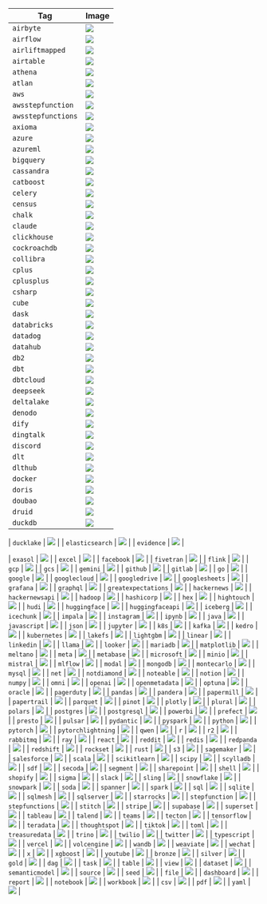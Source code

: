 | Tag | Image |
|-----|-------|
| `airbyte`             | <img src="/images/guides/build/assets/metadata-tags/kinds/icons/tool-airbyte-color.svg" width={20} height={20} />                        |
| `airflow`             | <img src="/images/guides/build/assets/metadata-tags/kinds/icons/tool-airflow-color.svg" width={20} height={20} />                        |
| `airliftmapped`       | <img src="/images/guides/build/assets/metadata-tags/kinds/icons/tool-airflow-color.svg" width={20} height={20} />                        |
| `airtable`            | <img src="/images/guides/build/assets/metadata-tags/kinds/icons/tool-airtable-color.svg" width={20} height={20} />                       |
| `athena`              | <img src="/images/guides/build/assets/metadata-tags/kinds/icons/tool-aws-color.svg" width={20} height={20} />                            |
| `atlan`               | <img src="/images/guides/build/assets/metadata-tags/kinds/icons/tool-atlan-color.svg" width={20} height={20} />                          |
| `aws`                 | <img src="/images/guides/build/assets/metadata-tags/kinds/icons/tool-aws-color.svg" width={20} height={20} />                            |
| `awsstepfunction`     | <img src="/images/guides/build/assets/metadata-tags/kinds/icons/tool-stepfunctions-color.svg" width={20} height={20} />                  |
| `awsstepfunctions`    | <img src="/images/guides/build/assets/metadata-tags/kinds/icons/tool-stepfunctions-color.svg" width={20} height={20} />                  |
| `axioma`              | <img src="/images/guides/build/assets/metadata-tags/kinds/icons/tool-axioma-color.svg" width={20} height={20} />                         |
| `azure`               | <img src="/images/guides/build/assets/metadata-tags/kinds/icons/tool-azure-color.svg" width={20} height={20} />                          |
| `azureml`             | <img src="/images/guides/build/assets/metadata-tags/kinds/icons/tool-azureml-color.svg" width={20} height={20} />                        |
| `bigquery`            | <img src="/images/guides/build/assets/metadata-tags/kinds/icons/tool-bigquery-color.svg" width={20} height={20} />                       |
| `cassandra`           | <img src="/images/guides/build/assets/metadata-tags/kinds/icons/tool-cassandra-color.svg" width={20} height={20} />                      |
| `catboost`            | <img src="/images/guides/build/assets/metadata-tags/kinds/icons/tool-catboost-color.svg" width={20} height={20} />                       |
| `celery`              | <img src="/images/guides/build/assets/metadata-tags/kinds/icons/tool-celery-color.svg" width={20} height={20} />                         |
| `census`              | <img src="/images/guides/build/assets/metadata-tags/kinds/icons/tool-census-color.svg" width={20} height={20} />                         |
| `chalk`               | <img src="/images/guides/build/assets/metadata-tags/kinds/icons/tool-chalk-color.svg" width={20} height={20} />                          |
| `claude`              | <img src="/images/guides/build/assets/metadata-tags/kinds/icons/tool-claude-color.svg" width={20} height={20} />                         |
| `clickhouse`          | <img src="/images/guides/build/assets/metadata-tags/kinds/icons/tool-clickhouse-color.svg" width={20} height={20} />                     |
| `cockroachdb`         | <img src="/images/guides/build/assets/metadata-tags/kinds/icons/tool-cockroachdb-color.svg" width={20} height={20} />                    |
| `collibra`            | <img src="/images/guides/build/assets/metadata-tags/kinds/icons/tool-collibra-color.svg" width={20} height={20} />                       |
| `cplus`               | <img src="/images/guides/build/assets/metadata-tags/kinds/icons/tool-cplus-color.svg" width={20} height={20} />                          |
| `cplusplus`           | <img src="/images/guides/build/assets/metadata-tags/kinds/icons/tool-cplus-color.svg" width={20} height={20} />                          |
| `csharp`              | <img src="/images/guides/build/assets/metadata-tags/kinds/icons/tool-csharp-color.svg" width={20} height={20} />                         |
| `cube`                | <img src="/images/guides/build/assets/metadata-tags/kinds/icons/tool-cube-color.svg" width={20} height={20} />                           |
| `dask`                | <img src="/images/guides/build/assets/metadata-tags/kinds/icons/tool-dask-color.svg" width={20} height={20} />                           |
| `databricks`          | <img src="/images/guides/build/assets/metadata-tags/kinds/icons/tool-databricks-color.svg" width={20} height={20} />                     |
| `datadog`             | <img src="/images/guides/build/assets/metadata-tags/kinds/icons/tool-datadog-color.svg" width={20} height={20} />                        |
| `datahub`             | <img src="/images/guides/build/assets/metadata-tags/kinds/icons/tool-datahub-color.svg" width={20} height={20} />                        |
| `db2`                 | <img src="/images/guides/build/assets/metadata-tags/kinds/icons/tool-db2-color.svg" width={20} height={20} />                            |
| `dbt`                 | <img src="/images/guides/build/assets/metadata-tags/kinds/icons/tool-dbt-color.svg" width={20} height={20} />                            |
| `dbtcloud`            | <img src="/images/guides/build/assets/metadata-tags/kinds/icons/tool-dbt-color.svg" width={20} height={20} />                            |
| `deepseek`            | <img src="/images/guides/build/assets/metadata-tags/kinds/icons/tool-deepseek-color.svg" width={20} height={20} />                       |
| `deltalake`           | <img src="/images/guides/build/assets/metadata-tags/kinds/icons/tool-deltalake-color.svg" width={20} height={20} />                      |
| `denodo`              | <img src="/images/guides/build/assets/metadata-tags/kinds/icons/tool-denodo-color.svg" width={20} height={20} />                         |
| `dify`                | <img src="/images/guides/build/assets/metadata-tags/kinds/icons/tool-dify-color.svg" width={20} height={20} />                           |
| `dingtalk`            | <img src="/images/guides/build/assets/metadata-tags/kinds/icons/tool-dingtalk-color.svg" width={20} height={20} />                       |
| `discord`             | <img src="/images/guides/build/assets/metadata-tags/kinds/icons/tool-discord-color.svg" width={20} height={20} />                        |
| `dlt`                 | <img src="/images/guides/build/assets/metadata-tags/kinds/icons/tool-dlthub-color.svg" width={20} height={20} />                         |
| `dlthub`              | <img src="/images/guides/build/assets/metadata-tags/kinds/icons/tool-dlthub-color.svg" width={20} height={20} />                         |
| `docker`              | <img src="/images/guides/build/assets/metadata-tags/kinds/icons/tool-docker-color.svg" width={20} height={20} />                         |
| `doris`               | <img src="/images/guides/build/assets/metadata-tags/kinds/icons/tool-doris-color.svg" width={20} height={20} />                          |
| `doubao`              | <img src="/images/guides/build/assets/metadata-tags/kinds/icons/tool-doubao-color.svg" width={20} height={20} />                         |
| `druid`               | <img src="/images/guides/build/assets/metadata-tags/kinds/icons/tool-druid-color.svg" width={20} height={20} />                          |
| `duckdb`              | <img src="/images/guides/build/assets/metadata-tags/kinds/icons/tool-duckdb-color.svg" width={20} height={20} />                         |

| `ducklake`            | <img src="/images/guides/build/assets/metadata-tags/kinds/icons/tool-ducklake-color.svg" width={20} height={20} />                       |
| `elasticsearch`       | <img src="/images/guides/build/assets/metadata-tags/kinds/icons/tool-elasticsearch-color.svg" width={20} height={20} />                  |
| `evidence`            | <img src="/images/guides/build/assets/metadata-tags/kinds/icons/tool-evidence-color.svg" width={20} height={20} />                       |

| `exasol`              | <img src="/images/guides/build/assets/metadata-tags/kinds/icons/tool-exasol-color.svg" width={20} height={20} />                         |
| `excel`               | <img src="/images/guides/build/assets/metadata-tags/kinds/icons/tool-excel-color.svg" width={20} height={20} />                          |
| `facebook`            | <img src="/images/guides/build/assets/metadata-tags/kinds/icons/tool-facebook-color.svg" width={20} height={20} />                       |
| `fivetran`            | <img src="/images/guides/build/assets/metadata-tags/kinds/icons/tool-fivetran-color.svg" width={20} height={20} />                       |
| `flink`               | <img src="/images/guides/build/assets/metadata-tags/kinds/icons/tool-flink-color.svg" width={20} height={20} />                          |
| `gcp`                 | <img src="/images/guides/build/assets/metadata-tags/kinds/icons/tool-googlecloud-color.svg" width={20} height={20} />                    |
| `gcs`                 | <img src="/images/guides/build/assets/metadata-tags/kinds/icons/tool-gcs-color.svg" width={20} height={20} />                            |
| `gemini`              | <img src="/images/guides/build/assets/metadata-tags/kinds/icons/tool-gemini-color.svg" width={20} height={20} />                         |
| `github`              | <img src="/images/guides/build/assets/metadata-tags/kinds/icons/tool-github-color.svg" width={20} height={20} />                         |
| `gitlab`              | <img src="/images/guides/build/assets/metadata-tags/kinds/icons/tool-gitlab-color.svg" width={20} height={20} />                         |
| `go`                  | <img src="/images/guides/build/assets/metadata-tags/kinds/icons/tool-go-color.svg" width={20} height={20} />                             |
| `google`              | <img src="/images/guides/build/assets/metadata-tags/kinds/icons/tool-google-color.svg" width={20} height={20} />                         |
| `googlecloud`         | <img src="/images/guides/build/assets/metadata-tags/kinds/icons/tool-googlecloud-color.svg" width={20} height={20} />                    |
| `googledrive`         | <img src="/images/guides/build/assets/metadata-tags/kinds/icons/tool-googledrive-color.svg" width={20} height={20} />                    |
| `googlesheets`        | <img src="/images/guides/build/assets/metadata-tags/kinds/icons/tool-googlesheets-color.svg" width={20} height={20} />                   |
| `grafana`             | <img src="/images/guides/build/assets/metadata-tags/kinds/icons/tool-grafana-color.svg" width={20} height={20} />                        |
| `graphql`             | <img src="/images/guides/build/assets/metadata-tags/kinds/icons/tool-graphql-color.svg" width={20} height={20} />                        |
| `greatexpectations`   | <img src="/images/guides/build/assets/metadata-tags/kinds/icons/tool-greatexpectations-color.svg" width={20} height={20} />              |
| `hackernews`          | <img src="/images/guides/build/assets/metadata-tags/kinds/icons/tool-hackernews-color.svg" width={20} height={20} />                     |
| `hackernewsapi`       | <img src="/images/guides/build/assets/metadata-tags/kinds/icons/tool-hackernews-color.svg" width={20} height={20} />                     |
| `hadoop`              | <img src="/images/guides/build/assets/metadata-tags/kinds/icons/tool-hadoop-color.svg" width={20} height={20} />                         |
| `hashicorp`           | <img src="/images/guides/build/assets/metadata-tags/kinds/icons/tool-hashicorp-color.svg" width={20} height={20} />                      |
| `hex`                 | <img src="/images/guides/build/assets/metadata-tags/kinds/icons/tool-hex-color.svg" width={20} height={20} />                            |
| `hightouch`           | <img src="/images/guides/build/assets/metadata-tags/kinds/icons/tool-hightouch-color.svg" width={20} height={20} />                      |
| `hudi`                | <img src="/images/guides/build/assets/metadata-tags/kinds/icons/tool-hudi-color.svg" width={20} height={20} />                           |
| `huggingface`         | <img src="/images/guides/build/assets/metadata-tags/kinds/icons/tool-huggingface-color.svg" width={20} height={20} />                    |
| `huggingfaceapi`      | <img src="/images/guides/build/assets/metadata-tags/kinds/icons/tool-huggingface-color.svg" width={20} height={20} />                    |
| `iceberg`             | <img src="/images/guides/build/assets/metadata-tags/kinds/icons/tool-iceberg-color.svg" width={20} height={20} />                        |
| `icechunk`            | <img src="/images/guides/build/assets/metadata-tags/kinds/icons/tool-icechunk-color.svg" width={20} height={20} />                       |
| `impala`              | <img src="/images/guides/build/assets/metadata-tags/kinds/icons/tool-impala-color.svg" width={20} height={20} />                         |
| `instagram`           | <img src="/images/guides/build/assets/metadata-tags/kinds/icons/tool-instagram-color.svg" width={20} height={20} />                      |
| `ipynb`               | <img src="/images/guides/build/assets/metadata-tags/kinds/icons/tool-jupyter-color.svg" width={20} height={20} />                        |
| `java`                | <img src="/images/guides/build/assets/metadata-tags/kinds/icons/tool-java-color.svg" width={20} height={20} />                           |
| `javascript`          | <img src="/images/guides/build/assets/metadata-tags/kinds/icons/tool-javascript-color.svg" width={20} height={20} />                     |
| `json`                | <img src="/images/guides/build/assets/metadata-tags/kinds/icons/json.svg" width={20} height={20} />                                      |
| `jupyter`             | <img src="/images/guides/build/assets/metadata-tags/kinds/icons/tool-jupyter-color.svg" width={20} height={20} />                        |
| `k8s`                 | <img src="/images/guides/build/assets/metadata-tags/kinds/icons/tool-k8s-color.svg" width={20} height={20} />                            |
| `kafka`               | <img src="/images/guides/build/assets/metadata-tags/kinds/icons/tool-kafka-color.svg" width={20} height={20} />                          |
| `kedro`               | <img src="/images/guides/build/assets/metadata-tags/kinds/icons/tool-kedro-color.svg" width={20} height={20} />                          |
| `kubernetes`          | <img src="/images/guides/build/assets/metadata-tags/kinds/icons/tool-k8s-color.svg" width={20} height={20} />                            |
| `lakefs`              | <img src="/images/guides/build/assets/metadata-tags/kinds/icons/tool-lakefs-color.svg" width={20} height={20} />                         |
| `lightgbm`            | <img src="/images/guides/build/assets/metadata-tags/kinds/icons/tool-lightgbm-color.svg" width={20} height={20} />                       |
| `linear`              | <img src="/images/guides/build/assets/metadata-tags/kinds/icons/tool-linear-color.svg" width={20} height={20} />                         |
| `linkedin`            | <img src="/images/guides/build/assets/metadata-tags/kinds/icons/tool-linkedin-color.svg" width={20} height={20} />                       |
| `llama`               | <img src="/images/guides/build/assets/metadata-tags/kinds/icons/tool-llama-color.svg" width={20} height={20} />                          |
| `looker`              | <img src="/images/guides/build/assets/metadata-tags/kinds/icons/tool-looker-color.svg" width={20} height={20} />                         |
| `mariadb`             | <img src="/images/guides/build/assets/metadata-tags/kinds/icons/tool-mariadb-color.svg" width={20} height={20} />                        |
| `matplotlib`          | <img src="/images/guides/build/assets/metadata-tags/kinds/icons/tool-matplotlib-color.svg" width={20} height={20} />                     |
| `meltano`             | <img src="/images/guides/build/assets/metadata-tags/kinds/icons/tool-meltano-color.svg" width={20} height={20} />                        |
| `meta`                | <img src="/images/guides/build/assets/metadata-tags/kinds/icons/tool-meta-color.svg" width={20} height={20} />                           |
| `metabase`            | <img src="/images/guides/build/assets/metadata-tags/kinds/icons/tool-metabase-color.svg" width={20} height={20} />                       |
| `microsoft`           | <img src="/images/guides/build/assets/metadata-tags/kinds/icons/tool-microsoft-color.svg" width={20} height={20} />                      |
| `minio`               | <img src="/images/guides/build/assets/metadata-tags/kinds/icons/tool-minio-color.svg" width={20} height={20} />                          |
| `mistral`             | <img src="/images/guides/build/assets/metadata-tags/kinds/icons/tool-mistral-color.svg" width={20} height={20} />                        |
| `mlflow`              | <img src="/images/guides/build/assets/metadata-tags/kinds/icons/tool-mlflow-color.svg" width={20} height={20} />                         |
| `modal`               | <img src="/images/guides/build/assets/metadata-tags/kinds/icons/tool-modal-color.svg" width={20} height={20} />                          |
| `mongodb`             | <img src="/images/guides/build/assets/metadata-tags/kinds/icons/tool-mongodb-color.svg" width={20} height={20} />                        |
| `montecarlo`          | <img src="/images/guides/build/assets/metadata-tags/kinds/icons/tool-montecarlo-color.svg" width={20} height={20} />                     |
| `mysql`               | <img src="/images/guides/build/assets/metadata-tags/kinds/icons/tool-mysql-color.svg" width={20} height={20} />                          |
| `net`                 | <img src="/images/guides/build/assets/metadata-tags/kinds/icons/tool-microsoft-color.svg" width={20} height={20} />                      |
| `notdiamond`          | <img src="/images/guides/build/assets/metadata-tags/kinds/icons/tool-notdiamond-color.svg" width={20} height={20} />                     |
| `noteable`            | <img src="/images/guides/build/assets/metadata-tags/kinds/icons/tool-noteable-color.svg" width={20} height={20} />                       |
| `notion`              | <img src="/images/guides/build/assets/metadata-tags/kinds/icons/tool-notion-color.svg" width={20} height={20} />                         |
| `numpy`               | <img src="/images/guides/build/assets/metadata-tags/kinds/icons/tool-numpy-color.svg" width={20} height={20} />                          |
| `omni`                | <img src="/images/guides/build/assets/metadata-tags/kinds/icons/tool-omni-color.svg" width={20} height={20} />                           |
| `openai`              | <img src="/images/guides/build/assets/metadata-tags/kinds/icons/tool-openai-color.svg" width={20} height={20} />                         |
| `openmetadata`        | <img src="/images/guides/build/assets/metadata-tags/kinds/icons/tool-openmetadata-color.svg" width={20} height={20} />                   |
| `optuna`              | <img src="/images/guides/build/assets/metadata-tags/kinds/icons/tool-optuna-color.svg" width={20} height={20} />                         |
| `oracle`              | <img src="/images/guides/build/assets/metadata-tags/kinds/icons/tool-oracle-color.svg" width={20} height={20} />                         |
| `pagerduty`           | <img src="/images/guides/build/assets/metadata-tags/kinds/icons/tool-pagerduty-color.svg" width={20} height={20} />                      |
| `pandas`              | <img src="/images/guides/build/assets/metadata-tags/kinds/icons/tool-pandas-color.svg" width={20} height={20} />                         |
| `pandera`             | <img src="/images/guides/build/assets/metadata-tags/kinds/icons/tool-pandera-color.svg" width={20} height={20} />                        |
| `papermill`           | <img src="/images/guides/build/assets/metadata-tags/kinds/icons/tool-papermill-color.svg" width={20} height={20} />                      |
| `papertrail`          | <img src="/images/guides/build/assets/metadata-tags/kinds/icons/tool-papertrail-color.svg" width={20} height={20} />                     |
| `parquet`             | <img src="/images/guides/build/assets/metadata-tags/kinds/icons/tool-parquet-color.svg" width={20} height={20} />                        |
| `pinot`               | <img src="/images/guides/build/assets/metadata-tags/kinds/icons/tool-pinot-color.svg" width={20} height={20} />                          |
| `plotly`              | <img src="/images/guides/build/assets/metadata-tags/kinds/icons/tool-plotly-color.svg" width={20} height={20} />                         |
| `plural`              | <img src="/images/guides/build/assets/metadata-tags/kinds/icons/tool-plural-color.svg" width={20} height={20} />                         |
| `polars`              | <img src="/images/guides/build/assets/metadata-tags/kinds/icons/tool-polars-color.svg" width={20} height={20} />                         |
| `postgres`            | <img src="/images/guides/build/assets/metadata-tags/kinds/icons/tool-postgres-color.svg" width={20} height={20} />                       |
| `postgresql`          | <img src="/images/guides/build/assets/metadata-tags/kinds/icons/tool-postgres-color.svg" width={20} height={20} />                       |
| `powerbi`             | <img src="/images/guides/build/assets/metadata-tags/kinds/icons/tool-powerbi-color.svg" width={20} height={20} />                        |
| `prefect`             | <img src="/images/guides/build/assets/metadata-tags/kinds/icons/tool-prefect-color.svg" width={20} height={20} />                        |
| `presto`              | <img src="/images/guides/build/assets/metadata-tags/kinds/icons/tool-presto-color.svg" width={20} height={20} />                         |
| `pulsar`              | <img src="/images/guides/build/assets/metadata-tags/kinds/icons/tool-pulsar-color.svg" width={20} height={20} />                         |
| `pydantic`            | <img src="/images/guides/build/assets/metadata-tags/kinds/icons/tool-pydantic-color.svg" width={20} height={20} />                       |
| `pyspark`             | <img src="/images/guides/build/assets/metadata-tags/kinds/icons/tool-spark-color.svg" width={20} height={20} />                          |
| `python`              | <img src="/images/guides/build/assets/metadata-tags/kinds/icons/tool-python-color.svg" width={20} height={20} />                         |
| `pytorch`             | <img src="/images/guides/build/assets/metadata-tags/kinds/icons/tool-pytorch-color.svg" width={20} height={20} />                        |
| `pytorchlightning`    | <img src="/images/guides/build/assets/metadata-tags/kinds/icons/tool-pytorchlightning-color.svg" width={20} height={20} />               |
| `qwen`                | <img src="/images/guides/build/assets/metadata-tags/kinds/icons/tool-qwen-color.svg" width={20} height={20} />                           |
| `r`                   | <img src="/images/guides/build/assets/metadata-tags/kinds/icons/tool-r-color.svg" width={20} height={20} />                              |
| `r2`                  | <img src="/images/guides/build/assets/metadata-tags/kinds/icons/tool-r2-color.svg" width={20} height={20} />                             |
| `rabbitmq`            | <img src="/images/guides/build/assets/metadata-tags/kinds/icons/tool-rabbitmq-color.svg" width={20} height={20} />                       |
| `ray`                 | <img src="/images/guides/build/assets/metadata-tags/kinds/icons/tool-ray-color.svg" width={20} height={20} />                            |
| `react`               | <img src="/images/guides/build/assets/metadata-tags/kinds/icons/tool-react-color.svg" width={20} height={20} />                          |
| `reddit`              | <img src="/images/guides/build/assets/metadata-tags/kinds/icons/tool-reddit-color.svg" width={20} height={20} />                         |
| `redis`               | <img src="/images/guides/build/assets/metadata-tags/kinds/icons/tool-redis-color.svg" width={20} height={20} />                          |
| `redpanda`            | <img src="/images/guides/build/assets/metadata-tags/kinds/icons/tool-redpanda-color.svg" width={20} height={20} />                       |
| `redshift`            | <img src="/images/guides/build/assets/metadata-tags/kinds/icons/tool-redshift-color.svg" width={20} height={20} />                       |
| `rockset`             | <img src="/images/guides/build/assets/metadata-tags/kinds/icons/tool-rockset-color.svg" width={20} height={20} />                        |
| `rust`                | <img src="/images/guides/build/assets/metadata-tags/kinds/icons/tool-rust-color.svg" width={20} height={20} />                           |
| `s3`                  | <img src="/images/guides/build/assets/metadata-tags/kinds/icons/tool-s3-color.svg" width={20} height={20} />                             |
| `sagemaker`           | <img src="/images/guides/build/assets/metadata-tags/kinds/icons/tool-sagemaker-color.svg" width={20} height={20} />                      |
| `salesforce`          | <img src="/images/guides/build/assets/metadata-tags/kinds/icons/tool-salesforce-color.svg" width={20} height={20} />                     |
| `scala`               | <img src="/images/guides/build/assets/metadata-tags/kinds/icons/tool-scala-color.svg" width={20} height={20} />                          |
| `scikitlearn`         | <img src="/images/guides/build/assets/metadata-tags/kinds/icons/tool-scikitlearn-color.svg" width={20} height={20} />                    |
| `scipy`               | <img src="/images/guides/build/assets/metadata-tags/kinds/icons/tool-scipy-color.svg" width={20} height={20} />                          |
| `scylladb`            | <img src="/images/guides/build/assets/metadata-tags/kinds/icons/tool-scylladb-color.svg" width={20} height={20} />                       |
| `sdf`                 | <img src="/images/guides/build/assets/metadata-tags/kinds/icons/tool-sdf-color.svg" width={20} height={20} />                            |
| `secoda`              | <img src="/images/guides/build/assets/metadata-tags/kinds/icons/tool-secoda-color.svg" width={20} height={20} />                         |
| `segment`             | <img src="/images/guides/build/assets/metadata-tags/kinds/icons/tool-segment-color.svg" width={20} height={20} />                        |
| `sharepoint`          | <img src="/images/guides/build/assets/metadata-tags/kinds/icons/tool-sharepoint-color.svg" width={20} height={20} />                     |
| `shell`               | <img src="/images/guides/build/assets/metadata-tags/kinds/icons/tool-shell-color.svg" width={20} height={20} />                          |
| `shopify`             | <img src="/images/guides/build/assets/metadata-tags/kinds/icons/tool-shopify-color.svg" width={20} height={20} />                        |
| `sigma`               | <img src="/images/guides/build/assets/metadata-tags/kinds/icons/sigma.svg" width={20} height={20} />                                     |
| `slack`               | <img src="/images/guides/build/assets/metadata-tags/kinds/icons/tool-slack-color.svg" width={20} height={20} />                          |
| `sling`               | <img src="/images/guides/build/assets/metadata-tags/kinds/icons/tool-sling-color.svg" width={20} height={20} />                          |
| `snowflake`           | <img src="/images/guides/build/assets/metadata-tags/kinds/icons/tool-snowflake-color.svg" width={20} height={20} />                      |
| `snowpark`            | <img src="/images/guides/build/assets/metadata-tags/kinds/icons/tool-snowflake-color.svg" width={20} height={20} />                      |
| `soda`                | <img src="/images/guides/build/assets/metadata-tags/kinds/icons/tool-soda-color.svg" width={20} height={20} />                           |
| `spanner`             | <img src="/images/guides/build/assets/metadata-tags/kinds/icons/tool-spanner-color.svg" width={20} height={20} />                        |
| `spark`               | <img src="/images/guides/build/assets/metadata-tags/kinds/icons/tool-spark-color.svg" width={20} height={20} />                          |
| `sql`                 | <img src="/images/guides/build/assets/metadata-tags/kinds/icons/tool-sql-color.svg" width={20} height={20} />                            |
| `sqlite`              | <img src="/images/guides/build/assets/metadata-tags/kinds/icons/tool-sqlite-color.svg" width={20} height={20} />                         |
| `sqlmesh`             | <img src="/images/guides/build/assets/metadata-tags/kinds/icons/tool-sqlmesh-color.svg" width={20} height={20} />                        |
| `sqlserver`           | <img src="/images/guides/build/assets/metadata-tags/kinds/icons/tool-sqlserver-color.svg" width={20} height={20} />                      |
| `starrocks`           | <img src="/images/guides/build/assets/metadata-tags/kinds/icons/tool-starrocks-color.svg" width={20} height={20} />                      |
| `stepfunction`        | <img src="/images/guides/build/assets/metadata-tags/kinds/icons/tool-stepfunctions-color.svg" width={20} height={20} />                  |
| `stepfunctions`       | <img src="/images/guides/build/assets/metadata-tags/kinds/icons/tool-stepfunctions-color.svg" width={20} height={20} />                  |
| `stitch`              | <img src="/images/guides/build/assets/metadata-tags/kinds/icons/tool-stitch-color.svg" width={20} height={20} />                         |
| `stripe`              | <img src="/images/guides/build/assets/metadata-tags/kinds/icons/tool-stripe-color.svg" width={20} height={20} />                         |
| `supabase`            | <img src="/images/guides/build/assets/metadata-tags/kinds/icons/tool-supabase-color.svg" width={20} height={20} />                       |
| `superset`            | <img src="/images/guides/build/assets/metadata-tags/kinds/icons/tool-superset-color.svg" width={20} height={20} />                       |
| `tableau`             | <img src="/images/guides/build/assets/metadata-tags/kinds/icons/tool-tableau-color.svg" width={20} height={20} />                        |
| `talend`              | <img src="/images/guides/build/assets/metadata-tags/kinds/icons/tool-talend-color.svg" width={20} height={20} />                         |
| `teams`               | <img src="/images/guides/build/assets/metadata-tags/kinds/icons/tool-teams-color.svg" width={20} height={20} />                          |
| `tecton`              | <img src="/images/guides/build/assets/metadata-tags/kinds/icons/tool-tecton-color.svg" width={20} height={20} />                         |
| `tensorflow`          | <img src="/images/guides/build/assets/metadata-tags/kinds/icons/tool-tensorflow-color.svg" width={20} height={20} />                     |
| `teradata`            | <img src="/images/guides/build/assets/metadata-tags/kinds/icons/tool-teradata-color.svg" width={20} height={20} />                       |
| `thoughtspot`         | <img src="/images/guides/build/assets/metadata-tags/kinds/icons/tool-thoughtspot-color.svg" width={20} height={20} />                    |
| `tiktok`              | <img src="/images/guides/build/assets/metadata-tags/kinds/icons/tool-tiktok-color.svg" width={20} height={20} />                         |
| `toml`                | <img src="/images/guides/build/assets/metadata-tags/kinds/icons/toml.svg" width={20} height={20} />                                      |
| `treasuredata`        | <img src="/images/guides/build/assets/metadata-tags/kinds/icons/tool-treasuredata-color.svg" width={20} height={20} />                   |
| `trino`               | <img src="/images/guides/build/assets/metadata-tags/kinds/icons/tool-trino-color.svg" width={20} height={20} />                          |
| `twilio`              | <img src="/images/guides/build/assets/metadata-tags/kinds/icons/tool-twilio-color.svg" width={20} height={20} />                         |
| `twitter`             | <img src="/images/guides/build/assets/metadata-tags/kinds/icons/tool-x-color.svg" width={20} height={20} />                              |
| `typescript`          | <img src="/images/guides/build/assets/metadata-tags/kinds/icons/tool-typescript-color.svg" width={20} height={20} />                     |
| `vercel`              | <img src="/images/guides/build/assets/metadata-tags/kinds/icons/tool-vercel-color.svg" width={20} height={20} />                         |
| `volcengine`          | <img src="/images/guides/build/assets/metadata-tags/kinds/icons/tool-volcengine-color.svg" width={20} height={20} />                     |
| `wandb`               | <img src="/images/guides/build/assets/metadata-tags/kinds/icons/tool-w&b-color.svg" width={20} height={20} />                            |
| `weaviate`            | <img src="/images/guides/build/assets/metadata-tags/kinds/icons/tool-weaviate-color.svg" width={20} height={20} />                       |
| `wechat`              | <img src="/images/guides/build/assets/metadata-tags/kinds/icons/tool-wechat-color.svg" width={20} height={20} />                         |
| `x`                   | <img src="/images/guides/build/assets/metadata-tags/kinds/icons/tool-x-color.svg" width={20} height={20} />                              |
| `xgboost`             | <img src="/images/guides/build/assets/metadata-tags/kinds/icons/tool-xgboost-color.svg" width={20} height={20} />                        |
| `youtube`             | <img src="/images/guides/build/assets/metadata-tags/kinds/icons/tool-youtube-color.svg" width={20} height={20} />                        |
| `bronze`              | <img src="/images/guides/build/assets/metadata-tags/kinds/icons/medallion-bronze-color.svg" width={20} height={20} />                    |
| `silver`              | <img src="/images/guides/build/assets/metadata-tags/kinds/icons/medallion-silver-color.svg" width={20} height={20} />                    |
| `gold`                | <img src="/images/guides/build/assets/metadata-tags/kinds/icons/medallion-gold-color.svg" width={20} height={20} />                      |
| `dag`                 | <img src="/images/guides/build/assets/metadata-tags/kinds/icons/dag.svg" width={20} height={20} />                                       |
| `task`                | <img src="/images/guides/build/assets/metadata-tags/kinds/icons/task.svg" width={20} height={20} />                                      |
| `table`               | <img src="/images/guides/build/assets/metadata-tags/kinds/icons/table.svg" width={20} height={20} />                                     |
| `view`                | <img src="/images/guides/build/assets/metadata-tags/kinds/icons/view.svg" width={20} height={20} />                                      |
| `dataset`             | <img src="/images/guides/build/assets/metadata-tags/kinds/icons/table.svg" width={20} height={20} />                                     |
| `semanticmodel`       | <img src="/images/guides/build/assets/metadata-tags/kinds/icons/table.svg" width={20} height={20} />                                     |
| `source`              | <img src="/images/guides/build/assets/metadata-tags/kinds/icons/source.svg" width={20} height={20} />                                    |
| `seed`                | <img src="/images/guides/build/assets/metadata-tags/kinds/icons/seed.svg" width={20} height={20} />                                      |
| `file`                | <img src="/images/guides/build/assets/metadata-tags/kinds/icons/file.svg" width={20} height={20} />                                      |
| `dashboard`           | <img src="/images/guides/build/assets/metadata-tags/kinds/icons/dashboard.svg" width={20} height={20} />                                 |
| `report`              | <img src="/images/guides/build/assets/metadata-tags/kinds/icons/notebook.svg" width={20} height={20} />                                  |
| `notebook`            | <img src="/images/guides/build/assets/metadata-tags/kinds/icons/notebook.svg" width={20} height={20} />                                  |
| `workbook`            | <img src="/images/guides/build/assets/metadata-tags/kinds/icons/dashboard.svg" width={20} height={20} />                                 |
| `csv`                 | <img src="/images/guides/build/assets/metadata-tags/kinds/icons/csv.svg" width={20} height={20} />                                       |
| `pdf`                 | <img src="/images/guides/build/assets/metadata-tags/kinds/icons/pdf.svg" width={20} height={20} />                                       |
| `yaml`                | <img src="/images/guides/build/assets/metadata-tags/kinds/icons/yaml.svg" width={20} height={20} />                                      |